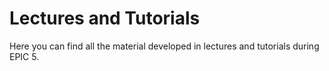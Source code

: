 # Lectures and Tutorials

Here you can find all the material developed in lectures and tutorials during EPIC 5.
